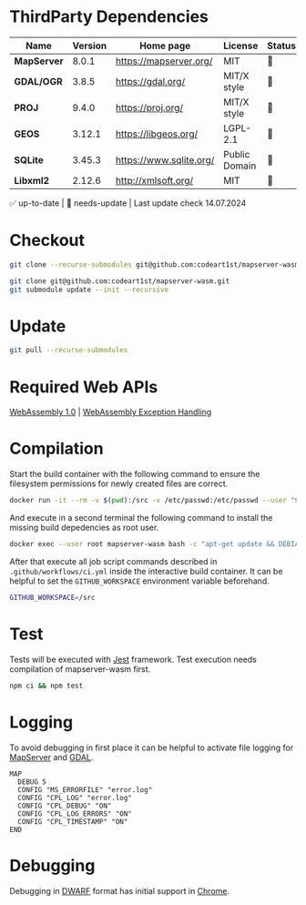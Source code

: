 # ThirdParty Dependencies

|Name|Version|Home page|License|Status|
|----|-------|---------|-------|-------|
|**MapServer**|8.0.1|https://mapserver.org/|MIT|🚧|
|**GDAL/OGR**|3.8.5|https://gdal.org/|MIT/X style|🚧|
|**PROJ**|9.4.0|https://proj.org/|MIT/X style|🚧|
|**GEOS**|3.12.1|https://libgeos.org/|LGPL-2.1|🚧|
|**SQLite**|3.45.3|https://www.sqlite.org/|Public Domain|🚧|
|**Libxml2**|2.12.6|http://xmlsoft.org/|MIT|🚧|

✅ up-to-date | 🚧 needs-update | Last update check 14.07.2024

# Checkout

```sh
git clone --recurse-submodules git@github.com:codeart1st/mapserver-wasm.git
```

```sh
git clone git@github.com:codeart1st/mapserver-wasm.git
git submodule update --init --recursive
```

# Update

```sh
git pull --recurse-submodules
```

# Required Web APIs

[WebAssembly 1.0](https://webassembly.org/) | [WebAssembly Exception Handling](https://github.com/WebAssembly/exception-handling/blob/master/proposals/exception-handling/Exceptions.md)

# Compilation

Start the build container with the following command to ensure the filesystem permissions for newly created files are correct.
```sh
docker run -it --rm -v $(pwd):/src -v /etc/passwd:/etc/passwd --user "$(id -u):$(id -g)" --name mapserver-wasm emscripten/emsdk:3.1.58 bash
```
And execute in a second terminal the following command to install the missing build depedencies as root user.
```sh
docker exec --user root mapserver-wasm bash -c "apt-get update && DEBIAN_FRONTEND=noninteractive apt-get install -y tcl automake pkgconf libtool brotli"
```
After that execute all job script commands described in `.github/workflows/ci.yml` inside the interactive build container. It can be helpful to set the `GITHUB_WORKSPACE` environment variable beforehand.
```sh
GITHUB_WORKSPACE=/src
```

# Test

Tests will be executed with [Jest](https://jestjs.io/) framework. Test execution needs compilation of mapserver-wasm first.
```sh
npm ci && npm test
```

# Logging

To avoid debugging in first place it can be helpful to activate file logging for [MapServer](https://mapserver.org/optimization/debugging.html) and [GDAL](https://trac.osgeo.org/gdal/wiki/ConfigOptions).
```
MAP
  DEBUG 5
  CONFIG "MS_ERRORFILE" "error.log"
  CONFIG "CPL_LOG" "error.log"
  CONFIG "CPL_DEBUG" "ON"
  CONFIG "CPL_LOG_ERRORS" "ON"
  CONFIG "CPL_TIMESTAMP" "ON"
END
```

# Debugging

Debugging in [DWARF](https://dwarfstd.org/) format has initial support in [Chrome](https://developer.chrome.com/blog/wasm-debugging-2020/).
